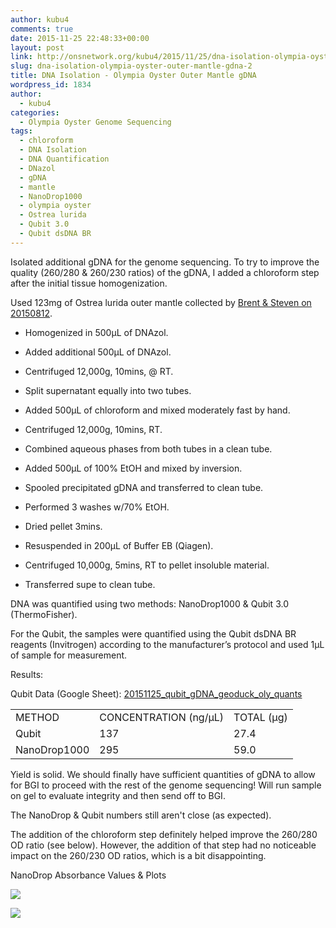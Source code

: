 ```yaml
---
author: kubu4
comments: true
date: 2015-11-25 22:48:33+00:00
layout: post
link: http://onsnetwork.org/kubu4/2015/11/25/dna-isolation-olympia-oyster-outer-mantle-gdna-2/
slug: dna-isolation-olympia-oyster-outer-mantle-gdna-2
title: DNA Isolation - Olympia Oyster Outer Mantle gDNA
wordpress_id: 1834
author:
  - kubu4
categories:
  - Olympia Oyster Genome Sequencing
tags:
  - chloroform
  - DNA Isolation
  - DNA Quantification
  - DNazol
  - gDNA
  - mantle
  - NanoDrop1000
  - olympia oyster
  - Ostrea lurida
  - Qubit 3.0
  - Qubit dsDNA BR
---
```


Isolated additional gDNA for the genome sequencing. To try to improve the quality (260/280 & 260/230 ratios) of the gDNA, I added a chloroform step after the initial tissue homogenization.

Used 123mg of Ostrea lurida outer mantle collected by [Brent & Steven on 20150812](http://onsnetwork.org/halfshell/2015/08/12/another-day-another-species/).




    
  * Homogenized in 500μL of DNAzol.

    
  * Added additional 500μL of DNAzol.

    
  * Centrifuged 12,000g, 10mins, @ RT.

    
  * Split supernatant equally into two tubes.

    
  * Added 500μL of chloroform and mixed moderately fast by hand.

    
  * Centrifuged 12,000g, 10mins, RT.

    
  * Combined aqueous phases from both tubes in a clean tube.

    
  * Added 500μL of 100% EtOH and mixed by inversion.

    
  * Spooled precipitated gDNA and transferred to clean tube.

    
  * Performed 3 washes w/70% EtOH.

    
  * Dried pellet 3mins.

    
  * Resuspended in 200μL of Buffer EB (Qiagen).

    
  * Centrifuged 10,000g, 5mins, RT to pellet insoluble material.

    
  * Transferred supe to clean tube.



DNA was quantified using two methods: NanoDrop1000 & Qubit 3.0 (ThermoFisher).

For the Qubit, the samples were quantified using the Qubit dsDNA BR reagents (Invitrogen) according to the manufacturer’s protocol and used 1μL of sample for measurement.

Results:

Qubit Data (Google Sheet): [20151125_qubit_gDNA_geoduck_oly_quants](https://docs.google.com/spreadsheets/d/1ML7lMB_To9GGNcRwemRQzfYgsQgGrckXINwxACfgKck/edit?usp=sharing)

<table >
<tbody >
<tr >

<td >METHOD
</td>

<td >CONCENTRATION (ng/μL)
</td>

<td >TOTAL (μg)
</td>
</tr>
<tr >

<td >Qubit
</td>

<td >137
</td>

<td >27.4
</td>
</tr>
<tr >

<td >NanoDrop1000
</td>

<td >295
</td>

<td >59.0
</td>
</tr>
</tbody>
</table>



Yield is solid. We should finally have sufficient quantities of gDNA to allow for BGI to proceed with the rest of the genome sequencing! Will run sample on gel to evaluate integrity and then send off to BGI.

The NanoDrop & Qubit numbers still aren't close (as expected).

The addition of the chloroform step definitely helped improve the 260/280 OD ratio (see below). However, the addition of that step had no noticeable impact on the 260/230 OD ratios, which is a bit disappointing.



NanoDrop Absorbance Values & Plots



[![](http://eagle.fish.washington.edu/Arabidopsis/20151125_gDNA_geoduck_oly_ODs.JPG)](http://eagle.fish.washington.edu/Arabidopsis/20151125_gDNA_geoduck_oly_ODs.JPG)

[![](http://eagle.fish.washington.edu/Arabidopsis/20151125_gDNA_geoduck_oly_plots.JPG)](http://eagle.fish.washington.edu/Arabidopsis/20151125_gDNA_geoduck_oly_plots.JPG)


